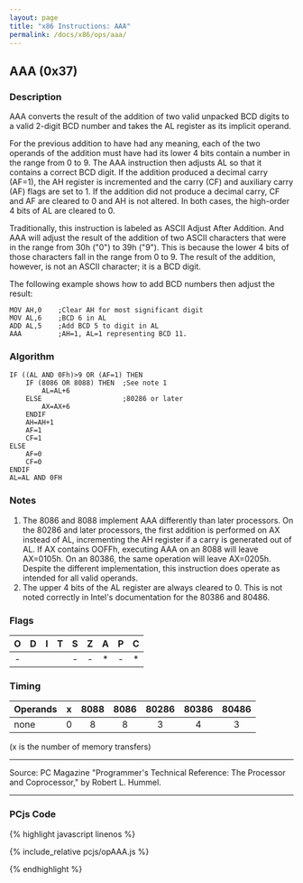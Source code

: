 ```yaml
---
layout: page
title: "x86 Instructions: AAA"
permalink: /docs/x86/ops/aaa/
---
```


AAA (0x37)
---

### Description

AAA converts the result of the addition of two valid unpacked BCD digits to a valid 2-digit BCD number and
takes the AL register as its implicit operand.

For the previous addition to have had any meaning, each of the two operands of the addition must have had its
lower 4 bits contain a number in the range from 0 to 9.  The AAA instruction then adjusts AL so that it contains
a correct BCD digit.  If the addition produced a decimal carry (AF=1), the AH register is incremented and the carry
(CF) and auxiliary carry (AF) flags are set to 1.  If the addition did not produce a decimal carry, CF and AF are
cleared to 0 and AH is not altered. In both cases, the high-order 4 bits of AL are cleared to 0.

Traditionally, this instruction is labeled as ASCII Adjust After Addition.  And AAA will adjust the result of the
addition of two ASCII characters that were in the range from 30h ("0") to 39h ("9"). This is because the lower 4 bits
of those characters fall in the range from 0 to 9.  The result of the addition, however, is not an ASCII character;
it is a BCD digit.

The following example shows how to add BCD numbers then adjust the result:

	MOV AH,0    ;Clear AH for most significant digit
	MOV AL,6    ;BCD 6 in AL
	ADD AL,5    ;Add BCD 5 to digit in AL
	AAA         ;AH=1, AL=1 representing BCD 11.

### Algorithm

	IF ((AL AND 0Fh)>9 OR (AF=1) THEN
	    IF (8086 OR 8088) THEN  ;See note 1
	        AL=AL+6
	    ELSE                    ;80286 or later
	        AX=AX+6
	    ENDIF
	    AH=AH+1
	    AF=1
	    CF=1
	ELSE
	    AF=0
	    CF=0
	ENDIF
	AL=AL AND 0FH

### Notes

1. The 8086 and 8088 implement AAA differently than later processors.  On the 80286 and later processors,
the first addition is performed on AX instead of AL, incrementing the AH register if a carry is generated out
of AL.  If AX contains OOFFh, executing AAA on an 8088 will leave AX=0105h.  On an 80386, the same operation
will leave AX=0205h.  Despite the different implementation, this instruction does operate as intended for all
valid operands.
2. The upper 4 bits of the AL register are always cleared to 0.  This is not noted correctly in Intel's
documentation for the 80386 and 80486.

### Flags

**O** | **D** | **I** | **T** | **S** | **Z** | **A** | **P** | **C**
:---: | :---: | :---: | :---: | :---: | :---: | :---: | :---: | :---:
  -   |       |       |       |   -   |   -   |   *   |   -   |   *

### Timing

Operands   | **x** | **8088** | **8086** | **80286** | **80386** | **80486**
---------- | :---: | :------: | :------: | :-------: | :-------: | :-------:
none       |   0   |     8    |     8    |     3     |     4     |     3

(x is the number of memory transfers)

---

Source: PC Magazine "Programmer's Technical Reference: The Processor and Coprocessor," by Robert L. Hummel.

---

### PCjs Code

{% highlight javascript linenos %}

{% include_relative pcjs/opAAA.js %}

{% endhighlight %}
